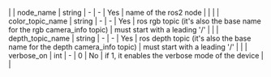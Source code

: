 | | node_name         | string  | -              |   -           | Yes                            | name of the ros2 node                                                      |                               |
| | color_topic_name  | string  |  -             |   -           | Yes                            | ros rgb topic (it's also the base name for the rgb camera_info topic)      | must start with a leading '/' |
| | depth_topic_name  | string  |  -             |   -           | Yes                            | ros depth topic (it's also the base name for the depth camera_info topic)  | must start with a leading '/' |
| | verbose_on        | int     | -              |   0           | No                             | if 1, it enables the verbose mode of the device                            |                               |